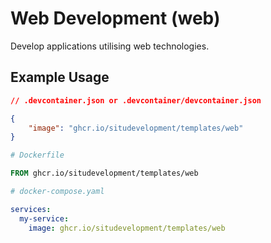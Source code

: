 # Web Development (web)

Develop applications utilising web technologies.

## Example Usage

```json
// .devcontainer.json or .devcontainer/devcontainer.json

{
    "image": "ghcr.io/situdevelopment/templates/web"
}
```

```dockerfile
# Dockerfile

FROM ghcr.io/situdevelopment/templates/web
```

```yaml
# docker-compose.yaml

services:
  my-service:
    image: ghcr.io/situdevelopment/templates/web
```
